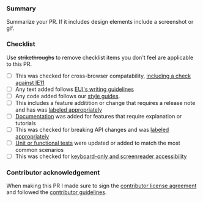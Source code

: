 ### Summary

Summarize your PR. If it includes design elements include a screenshot or gif.

### Checklist

Use ~~strikethroughs~~ to remove checklist items you don't feel are applicable to this PR.

- [ ] This was checked for cross-browser compatability, [including a check against IE11](https://github.com/elastic/kibana/blob/master/CONTRIBUTING.md#cross-browser-compatibility)
- [ ] Any text added follows [EUI's writing guidelines](https://github.com/elastic/kibana/blob/master/CONTRIBUTING.md#writing-documentation)
- [ ] Any code added follows our [style guides](https://github.com/elastic/kibana/blob/master/style_guides/).
- [ ] This includes a feature additition or change that requires a release note and has was [labeled appropriately]()
- [ ] [Documentation](https://github.com/elastic/kibana/blob/master/CONTRIBUTING.md#writing-documentation) was added for features that require explanation or tutorials
- [ ] This was checked for breaking API changes and was [labeled appropriately]()
- [ ] [Unit or functional tests](https://github.com/elastic/kibana/blob/master/CONTRIBUTING.md#cross-browser-compatibility) were updated or added to match the most common scenarios
- [ ] This was checked for [keyboard-only and screenreader accessibility](https://developer.mozilla.org/en-US/docs/Learn/Tools_and_testing/Cross_browser_testing/Accessibility#Accessibility_testing_checklist)

### Contributor acknowledgement

When making this PR I made sure to sign the [contributor license agreement](https://www.elastic.co/contributor-agreement) and followed the [contributor guidelines](https://github.com/elastic/kibana/blob/master/CONTRIBUTING.md).
